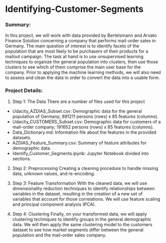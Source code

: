 # Identifying-Customer-Segments

### Summary:
In this project, we will work with data provided by Bertelsmann and Arvato Finance Solution 
concerning a company that performs mail-order sales in Germany. 
The main question of interest is to identify facets of the population that are most likely to be purchasers 
of their products for a mailout campaign. The task at hand is to 
use unsupervised learning techniques to organize the general population into clusters, 
then use those clusters to see which of them comprise the main user base for the company. 
Prior to applying the machine learning methods, we will also need to assess and 
clean the data in order to convert the data into a usable form.

### Project Details:


1. Step 1: The Data
There are a number of files used for this project

- Udacity_AZDIAS_Subset.csv: Demographic data for the general population of Germany; 891211 persons (rows) x 85 features (columns).
- Udacity_CUSTOMERS_Subset.csv: Demographic data for customers of a mail-order company; 191652 persons (rows) x 85 features (columns).
- Data_Dictionary.md: Information file about the features in the provided datasets.
- AZDIAS_Feature_Summary.csv: Summary of feature attributes for demographic data.
- Identify_Customer_Segments.ipynb: Jupyter Notebook divided into sections. 


2. Step 2: Preprocessing
Creating a cleaning procedure to handle missing data, unknown values, and re-encoding.



3. Step 3: Feature Transformation
With the cleaned data, we will use dimensionality reduction techniques to identify relationships between variables in the dataset, 
resulting in the creation of a new set of variables that account for those correlations. We will use feature scaling 
and principal component analysis (PCA).


4. Step 4: Clustering
Finally, on your transformed data, we will apply clustering techniques to identify groups in the general demographic data. 
We will then apply the same clustering model to the customers dataset to see how market segments differ between the 
general population and the mail-order sales company. 
